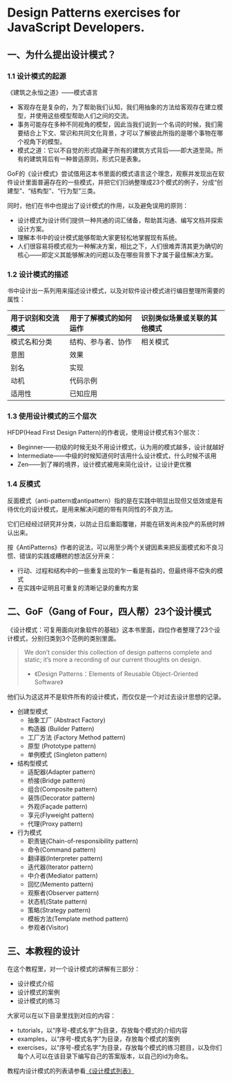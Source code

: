 # Design Patterns exercises for JavaScript Developers.

## 一、为什么提出设计模式？

### 1.1 设计模式的起源

《建筑之永恒之道》——模式语言

 * 客观存在是复杂的，为了帮助我们认知，我们用抽象的方法给客观存在建立模型，并使用这些模型帮助人们之间的交流。
 * 事务可能存在多种不同视角的模型，因此当我们说到一个名词的时候，我们需要结合上下文、常识和共同文化背景，才可以了解彼此所指的是哪个事物在哪个视角下的模型。
 * 模式之道：它以不自觉的形式隐藏于所有的建筑方式背后——即大道至简。所有的建筑背后有一种普适原则，形式只是表象。


GoF的《设计模式》尝试借用这本书里面的模式语言这个理念，观察并发现出在软件设计里面普遍存在的一些模式，并把它们归纳整理成23个模式的例子，分成“创建型”、“结构型”、“行为型”三类。

同时，他们在书中也提出了设计模式的作用，以及避免误用的原则：

 * 设计模式为设计师们提供一种共通的词汇储备，帮助其沟通、编写文档并探索设计方案。
 * 理解本书中的设计模式能够帮助大家更轻松地掌握现有系统。
 * 人们很容易将模式视为一种解决方案，相比之下，人们很难弄清其更为确切的核心——即定义其能够解决的问题以及在哪些背景下才属于最佳解决方案。


### 1.2 设计模式的描述

书中设计出一系列用来描述设计模式，以及对软件设计模式进行编目整理所需要的属性：

| 用于识别和交流模式  | 用于了解模式的如何运作   | 识别类似场景或关联的其他模式 |
| :------------------- | :------------------------- | :--------------------------- |
| 模式名和分类      | 结构、参与者、协作     | 相关模式                   |
| 意图              | 效果                   |                              |
| 别名              | 实现                   |                              |
| 动机              | 代码示例               |                              |
| 适用性            | 已知应用               | &nbsp;                       |



### 1.3 使用设计模式的三个层次

HFDP(Head First Design Pattern)的作者说，使用设计模式有3个层次：

* Beginner——初级的时候无处不用设计模式，认为用的模式越多，设计就越好
* Intermediate——中级的时候知道何时该用什么设计模式，什么时候不该用
* Zen——到了禅的境界，设计模式被用来简化设计，让设计更优雅

### 1.4 反模式

反面模式（anti-pattern或antipattern）指的是在实践中明显出现但又低效或是有待优化的设计模式，是用来解决问题的带有共同性的不良方法。

它们已经经过研究并分类，以防止日后重蹈覆辙，并能在研发尚未投产的系统时辨认出来。

按《AntiPatterns》作者的说法，可以用至少两个关键因素来把反面模式和不良习惯、错误的实践或糟糕的想法区分开来：

  * 行动、过程和结构中的一些重复出现的乍一看是有益的，但最终得不偿失的模式
  * 在实践中证明且可重复的清晰记录的重构方案


## 二、GoF（Gang of Four，四人帮）23个设计模式

《设计模式：可复用面向对象软件的基础》这本书里面，四位作者整理了23个设计模式，分别归类到3个范例的类别里面。

> We don’t consider this collection of design patterns complete and static; it’s more a recording of our current thoughts on design.
>
> - 《Design Patterns：Elements of Reusable Object-Oriented Software》

他们认为这这并不是软件所有的设计模式，而仅仅是一个对过去设计思想的记录。

* 创建型模式
  * 抽象工厂 (Abstract Factory)
  * 构造器 (Builder Pattern)
  * 工厂方法 (Factory Method pattern)
  * 原型 (Prototype pattern)
  * 单例模式 (Singleton pattern)
* 结构型模式
  * 适配器(Adapter pattern)
  * 桥接(Bridge pattern)
  * 组合(Composite pattern)
  * 装饰(Decorator pattern)
  * 外观(Façade pattern)
  * 享元(Flyweight pattern)
  * 代理(Proxy pattern)
* 行为模式
  * 职责链(Chain-of-responsibility pattern)
  * 命令(Command pattern)
  * 翻译器(Interpreter pattern)
  * 迭代器(Iterator pattern)
  * 中介者(Mediator pattern)
  * 回忆(Memento pattern)
  * 观察者(Observer pattern)
  * 状态机(State pattern)
  * 策略(Strategy pattern)
  * 模板方法(Template method pattern)
  * 参观者(Visitor)


## 三、本教程的设计

在这个教程里，对一个设计模式的讲解有三部分：

 - 设计模式介绍
 - 设计模式的案例
 - 设计模式的练习

大家可以在以下目录里找到对应的内容：

 * tutorials，以“序号-模式名字”为目录，存放每个模式的介绍内容
 * examples，以“序号-模式名字”为目录，存放每个模式的案例
 * exercises，以“序号-模式名字”为目录，存放每个模式的练习题目，以及你们每个人可以在该目录下编写自己的答案版本，以自己的id为命名。

教程内设计模式的列表请参看[《设计模式列表》](pattern_list.md)
